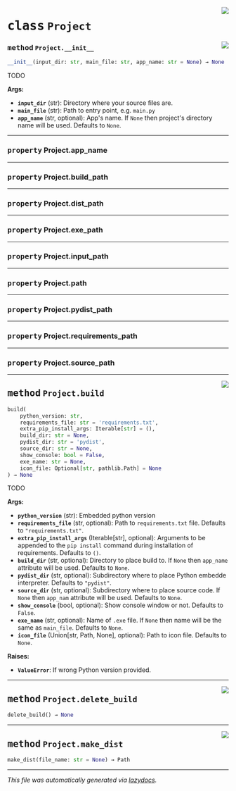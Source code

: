 <!-- markdownlint-disable -->

<a href="..\py_to_win_app\py_to_win_app\Project#L39"><img align="right" style="float:right;" src="https://img.shields.io/badge/-source-cccccc?style=flat-square"></a>

# <kbd>class</kbd> `Project`




<a href="..\py_to_win_app\py_to_win_app\__init__#L40"><img align="right" style="float:right;" src="https://img.shields.io/badge/-source-cccccc?style=flat-square"></a>

### <kbd>method</kbd> `Project.__init__`

```python
__init__(input_dir: str, main_file: str, app_name: str = None) → None
```

TODO



**Args:**

 - <b>`input_dir`</b> (str):  Directory where your source files are.
 - <b>`main_file`</b> (str):  Path to entry point, e.g. `main.py`
 - <b>`app_name`</b> (str, optional):  App's name. If `None` then project's directory name will be used. Defaults to `None`.


---

### <kbd>property</kbd> Project.app_name





---

### <kbd>property</kbd> Project.build_path





---

### <kbd>property</kbd> Project.dist_path





---

### <kbd>property</kbd> Project.exe_path





---

### <kbd>property</kbd> Project.input_path





---

### <kbd>property</kbd> Project.path





---

### <kbd>property</kbd> Project.pydist_path





---

### <kbd>property</kbd> Project.requirements_path





---

### <kbd>property</kbd> Project.source_path







---

<a href="..\py_to_win_app\py_to_win_app\build#L363"><img align="right" style="float:right;" src="https://img.shields.io/badge/-source-cccccc?style=flat-square"></a>

## <kbd>method</kbd> `Project.build`

```python
build(
    python_version: str,
    requirements_file: str = 'requirements.txt',
    extra_pip_install_args: Iterable[str] = (),
    build_dir: str = None,
    pydist_dir: str = 'pydist',
    source_dir: str = None,
    show_console: bool = False,
    exe_name: str = None,
    icon_file: Optional[str, pathlib.Path] = None
) → None
```

TODO



**Args:**

 - <b>`python_version`</b> (str):  Embedded python version
 - <b>`requirements_file`</b> (str, optional):  Path to `requirements.txt` file. Defaults to `"requirements.txt"`.
 - <b>`extra_pip_install_args`</b> (Iterable[str], optional):  Arguments to be appended to the `pip install` command during installation of requirements. Defaults to `()`.
 - <b>`build_dir`</b> (str, optional):  Directory to place build to. If `None` then `app_name` attribute will be used. Defaults to `None`.
 - <b>`pydist_dir`</b> (str, optional):  Subdirectory where to place Python embedde interpreter. Defaults to `"pydist"`.
 - <b>`source_dir`</b> (str, optional):  Subdirectory where to place source code. If `None` then `app_nam` attribute will be used. Defaults to `None`.
 - <b>`show_console`</b> (bool, optional):  Show console window or not. Defaults to `False`.
 - <b>`exe_name`</b> (str, optional):  Name of `.exe` file. If `None` then name will be the same as `main_file`. Defaults to `None`.
 - <b>`icon_file`</b> (Union[str, Path, None], optional):  Path to icon file. Defaults to `None`.



**Raises:**

 - <b>`ValueError`</b>:  If wrong Python version provided.

---

<a href="..\py_to_win_app\py_to_win_app\delete_build#L469"><img align="right" style="float:right;" src="https://img.shields.io/badge/-source-cccccc?style=flat-square"></a>

## <kbd>method</kbd> `Project.delete_build`

```python
delete_build() → None
```





---

<a href="..\py_to_win_app\py_to_win_app\make_dist#L454"><img align="right" style="float:right;" src="https://img.shields.io/badge/-source-cccccc?style=flat-square"></a>

## <kbd>method</kbd> `Project.make_dist`

```python
make_dist(file_name: str = None) → Path
```







---

_This file was automatically generated via [lazydocs](https://github.com/ml-tooling/lazydocs)._
